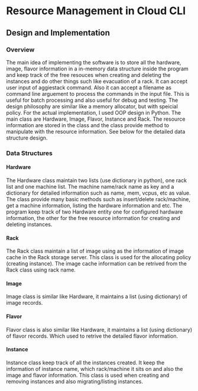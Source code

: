 # Resource Management in Cloud CLI

## Design and Implementation

### Overview
The main idea of implementing the software is to store all the hardware, image, flavor information in a in-memory data structure inside the program and keep track of the free resouces when creating and deleting the instances and do other things such like evacuation of a rack. It can accept user input of aggiestack command. Also it can accept a filename as command line arguement to process the commands in the input file. This is useful for batch processing and also useful for debug and testing. The design philosophy are similar like a memory allocator, but with speicial policy. For the actual implementation, I used OOP design in Python. The main class are Hardware, Image, Flavor, Instance and Rack. The resource information are stored in the class and the class provide method to manipulate with the resource information. See below for the detailed data structure design.

### Data Structures

#### Hardware
The Hardware class maintain two lists (use dictionary in python), one rack list and one machine list. The machine name/rack name as key and a dictionary for detailed information such as name, mem, vcpus, etc as value. The class provide many basic methods such as insert/delete rack/machine, get a machine information, listing the hardware information and etc.
The program keep track of two Hardware entity one for configured hardware information, the other for the free resource information for creating and deleting instances.

#### Rack
The Rack class maintain a list of image using as the information of image cache in the Rack storage server. This class is used for the allocating policy (creating instance). The image cache information can be retrived from the Rack class using rack name.

#### Image
Image class is similar like Hardware, it maintains a list (using dictionary) of image records.

#### Flavor
Flavor class is also similar like Hardware, it maintains a list (using dictionary) of flavor records. Which used to retrive the detailed flavor information.

#### Instance
Instance class keep track of all the instances created. It keep the information of instance name, which rack/machine it sits on and also the image and flavor information. This class is used when creating and removing instances and also migrating/listing instances.
